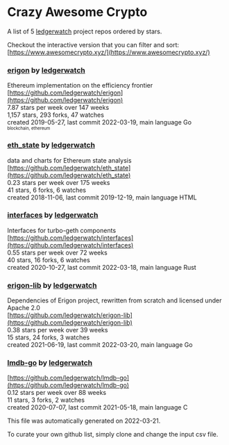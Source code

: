# Crazy Awesome Crypto
A list of 5 [ledgerwatch](https://github.com/ledgerwatch) project repos ordered by stars.  

Checkout the interactive version that you can filter and sort: 
[https://www.awesomecrypto.xyz/](https://www.awesomecrypto.xyz/)  


### [erigon](https://github.com/ledgerwatch/erigon) by [ledgerwatch](https://github.com/ledgerwatch)  
Ethereum implementation on the efficiency frontier  
[https://github.com/ledgerwatch/erigon](https://github.com/ledgerwatch/erigon)  
7.87 stars per week over 147 weeks  
1,157 stars, 293 forks, 47 watches  
created 2019-05-27, last commit 2022-03-19, main language Go  
<sub><sup>blockchain, ethereum</sup></sub>


### [eth_state](https://github.com/ledgerwatch/eth_state) by [ledgerwatch](https://github.com/ledgerwatch)  
data and charts for Ethereum state analysis  
[https://github.com/ledgerwatch/eth_state](https://github.com/ledgerwatch/eth_state)  
0.23 stars per week over 175 weeks  
41 stars, 6 forks, 6 watches  
created 2018-11-06, last commit 2019-12-19, main language HTML  


### [interfaces](https://github.com/ledgerwatch/interfaces) by [ledgerwatch](https://github.com/ledgerwatch)  
Interfaces for turbo-geth components  
[https://github.com/ledgerwatch/interfaces](https://github.com/ledgerwatch/interfaces)  
0.55 stars per week over 72 weeks  
40 stars, 16 forks, 6 watches  
created 2020-10-27, last commit 2022-03-18, main language Rust  


### [erigon-lib](https://github.com/ledgerwatch/erigon-lib) by [ledgerwatch](https://github.com/ledgerwatch)  
Dependencies of Erigon project, rewritten from scratch and licensed under Apache 2.0  
[https://github.com/ledgerwatch/erigon-lib](https://github.com/ledgerwatch/erigon-lib)  
0.38 stars per week over 39 weeks  
15 stars, 24 forks, 3 watches  
created 2021-06-19, last commit 2022-03-20, main language Go  


### [lmdb-go](https://github.com/ledgerwatch/lmdb-go) by [ledgerwatch](https://github.com/ledgerwatch)  
  
[https://github.com/ledgerwatch/lmdb-go](https://github.com/ledgerwatch/lmdb-go)  
0.12 stars per week over 88 weeks  
11 stars, 3 forks, 2 watches  
created 2020-07-07, last commit 2021-05-18, main language C  


This file was automatically generated on 2022-03-21.  

To curate your own github list, simply clone and change the input csv file.  